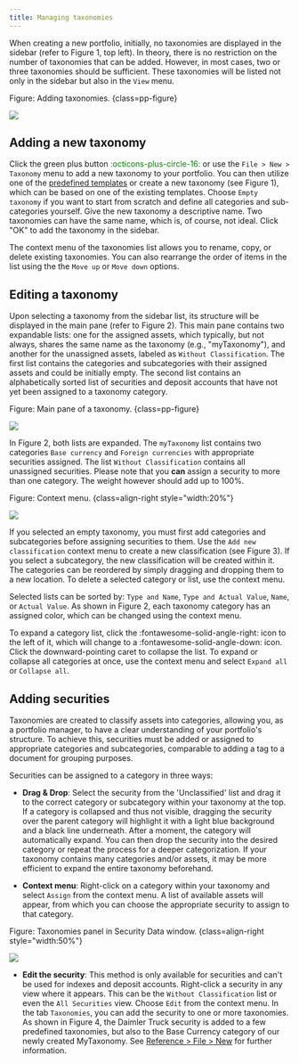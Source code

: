 ```yaml
---
title: Managing taxonomies
---
```



When creating a new portfolio, initially, no taxonomies are displayed in the sidebar (refer to Figure 1, top left). In theory, there is no restriction on the number of taxonomies that can be added. However, in most cases, two or three taxonomies should be sufficient. These taxonomies will be listed not only in the sidebar but also in the `View` menu.

Figure: Adding taxonomies. {class=pp-figure}

![](images/taxonomies-new.svg)

## Adding a new taxonomy

Click the green plus button <span style="color:green">:octicons-plus-circle-16:</span> or use the `File > New > Taxonomy` menu to add a new taxonomy to your portfolio. You can then utilize one of the [predefined templates](index.md) or create a new taxonomy (see Figure 1), which can be based on one of the existing templates. Choose `Empty taxonomy` if you want to start from scratch and define all categories and sub-categories yourself. Give the new taxonomy a descriptive name. Two taxonomies can have the same name, which is, of course, not ideal. Click "OK" to add the taxonomy in the sidebar.

The context menu of the taxonomies list allows you to rename, copy, or delete existing taxonomies. You can also rearrange the order of items in the list using the the `Move up` or `Move down` options.


## Editing a taxonomy

Upon selecting a taxonomy from the sidebar list, its structure will be displayed in the main pane (refer to Figure 2). This main pane contains two expandable lists: one for the assigned assets, which typically, but not always, shares the same name as the taxonomy (e.g., "myTaxonomy"), and another for the unassigned assets, labeled as `Without Classification`. The first list contains the categories and subcategories with their assigned assets and could be initially empty. The second list contains an alphabetically sorted list of securities and deposit accounts that have not yet been assigned to a taxonomy category.

Figure: Main pane of a taxonomy. {class=pp-figure}

![](images/taxonomies-edit-classification.png)

In Figure 2, both lists are expanded. The `myTaxonomy` list contains two categories `Base currency` and `Foreign currencies` with appropriate securities assigned. The list `Without Classification` contains all unassigned securities. Please note that you **can** assign a security to more than one category. The weight however should add up to 100%.

Figure: Context menu. {class=align-right style="width:20%"}

![](images/taxonomies-edit-context-menu.png)

If you selected an empty taxonomy, you must first add categories and subcategories before assigning securities to them. Use the `Add new classification` context menu to create a new classification (see Figure 3).  If you select a subcategory, the new classification will be created within it. The categories can be reordered by simply dragging and dropping them to a new location. To delete a selected category or list, use the context menu.

Selected lists can be sorted by: `Type and Name`, `Type and Actual Value`, `Name`, or `Actual Value`. As shown in Figure 2, each taxonomy category has an assigned color, which can be changed using the context menu.

To expand a category list, click the :fontawesome-solid-angle-right: icon to the left of it, which will change to a :fontawesome-solid-angle-down: icon. Click the downward-pointing caret to collapse the list. To expand or collapse all categories at once, use the context menu and select `Expand all` or `Collapse all`. 

## Adding securities

Taxonomies are created to classify assets into categories, allowing you, as a portfolio manager, to have a clear understanding of your portfolio's structure. To achieve this, securities must be added or assigned to appropriate categories and subcategories, comparable to adding a tag to a document for grouping purposes.

Securities can be assigned to a category in three ways:

- **Drag & Drop**: Select the security from the 'Unclassified' list and drag it to the correct category or subcategory within your taxonomy at the top. If a category is collapsed and thus not visible, dragging the security over the parent category will highlight it with a light blue background and a black line underneath. After a moment, the category will automatically expand. You can then drop the security into the desired category or repeat the process for a deeper categorization. If your taxonomy contains many categories and/or assets, it may be more efficient to expand the entire taxonomy beforehand.

- **Context menu**: Right-click on a category within your taxonomy and select `Assign` from the context menu. A list of available assets will appear, from which you can choose the appropriate security to assign to that category.

Figure: Taxonomies panel in Security Data window. {class=align-right style="width:50%"}

![](images/taxonomies-assign-security.png)

- **Edit the security**: This method is only available for securities and can't be used for indexes and deposit accounts. Right-click a security in any view where it appears. This can be the `Without Classification` list or even the `All Securities` view. Choose `Edit` from the context menu. In the tab `Taxonomies`, you can add the security to one or more taxonomies. As shown in Figure 4, the Daimler Truck security is added to a few predefined taxonomies, but also to the Base Currency category of our newly created MyTaxonomy. See [Reference > File > New](../../file/new.md#taxonomies) for further information.